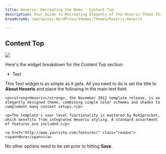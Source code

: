 ```yaml
---
title: Hexeris: Recreating the Demo - Content Top
description: Your Guide to Recreating Elements of the Hexeris Theme for WordPress
breadcrumb: /wordpress:WordPress/themes:Themes/hexeris:Hexeris

---
```


Content Top
-----
![][demo28]

Here's the widget breakdown for the Content Top section:

* Text

This Text widget is as simple as it gets. All you need to do is set the title to **About Hexeris** and place the following in the main text field.

~~~
<p><strong>Hexeris</strong>, the November 2012 template release, is an elegantly designed theme, combining simple color schemes and shades to complement many content setups.</p> 

<p>The template's user level functionality is mastered by RokSprocket, which benefits from integrated Hexeris styling. A standard assortment of features are included.</p>

<a href="http://www.yoursite.com/features/" class="readon"><span>More</span></a>
~~~

No other options need to be set prior to hitting **Save**.

[demo28]: assets/wp_Hexeris_demo_28.jpeg